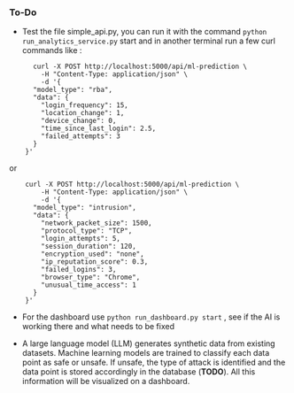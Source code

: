 ### To-Do 

- Test the file simple_api.py, you can run it with the command ```python run_analytics_service.py``` start and in another terminal run a few curl commands like : 
```
      curl -X POST http://localhost:5000/api/ml-prediction \
        -H "Content-Type: application/json" \
        -d '{
      "model_type": "rba",
      "data": {
        "login_frequency": 15,
        "location_change": 1,
        "device_change": 0,
        "time_since_last_login": 2.5,
        "failed_attempts": 3
      }
    }'
```


or 

```
    curl -X POST http://localhost:5000/api/ml-prediction \
        -H "Content-Type: application/json" \
        -d '{
      "model_type": "intrusion",
      "data": {
        "network_packet_size": 1500,
        "protocol_type": "TCP",
        "login_attempts": 5,
        "session_duration": 120,
        "encryption_used": "none",
        "ip_reputation_score": 0.3,
        "failed_logins": 3,
        "browser_type": "Chrome",
        "unusual_time_access": 1
      }
    }'
```


- For the dashboard use ``` python run_dashboard.py start ``` , see if the AI is working there and what needs to be fixed 

- A large language model (LLM) generates synthetic data from existing datasets. Machine learning models are trained to classify each data point as safe or unsafe. If unsafe, the type of attack is identified and the data point is stored accordingly in the database (**TODO**). All this information will be visualized on a dashboard.




